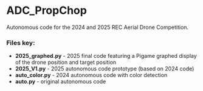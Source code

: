 # ADC_PropChop

Autonomous code for the 2024 and 2025 REC Aerial Drone Competition.

### Files key:

- **2025_graphed.py** - 2025 final code featuring a Pigame graphed display of the drone position and target position
- **2025_V1.py** - 2025 autonomous code prototype (based on 2024 code)
- **auto_color.py** - 2024 autonomous code with color detection
- **auto.py** - original autonomous code


